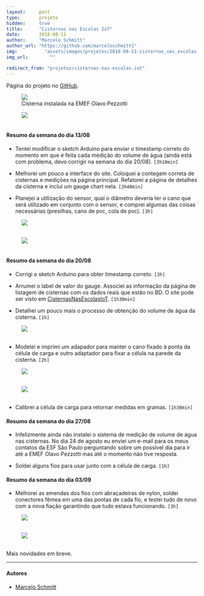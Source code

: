 ```yaml
---
layout:     post
type:       projeto
hidden:     true
title:      "Cisternas nas Escolas IoT"
date:       2018-08-11
author:     "Marcelo Schmitt"
author_url: "https://github.com/marceloschmitt1"
img: 	      "assets/images/projetos/2018-08-11-cisternas_nas_escolas_iot/cisterna.jpg"
img_url: 		""

redirect_from: "projetos/cisternas-nas-escolas-iot"
---
```


Página do projeto no [GitHub](https://github.com/marceloschmitt1/ProjetoCisternasNasEscolasIoT).

<div class="img-container">
  <figure>
    <img class="large" src="{{ site.baseurl }}/assets/images/projetos/2018-08-11-cisternas_nas_escolas_iot/cisterna.jpg">
    <figcaption>Cisterna instalada na EMEF Olavo Pezzotti</figcaption>
  </figure>
  <figure>
    <img class="large" src="{{ site.baseurl }}/assets/images/projetos/2018-08-11-cisternas_nas_escolas_iot/dimensoes_cisterna.jpg">
    <figcaption>&nbsp;</figcaption>
  </figure>
</div>

#### Resumo da semana do dia 13/08

- Tentei modificar o sketch Arduino para enviar o timestamp correto do momento em que é feita cada medição do volume de água (ainda está com problema, devo corrigir na semana do dia 20/08). `[3h10min]`

- Melhorei um pouco a interface do site. Coloquei a contegem correta de cisternas e medições na página principal. Refatorei a página de detalhes da cisterna e incluí um gauge chart nela. `[3h40min]`

- Planejei a utilização do sensor, qual o diâmetro deveria ter o cano que será utilizado em conjunto com o sensor, e comprei algumas das coisas necessárias (presilhas, cano de pvc, cola de pvc). `[3h]`

<div class="img-container">
  <figure>
    <img class="large" src="{{ site.baseurl }}/assets/images/projetos/2018-08-11-cisternas_nas_escolas_iot/plano.png">
    <figcaption>&nbsp;</figcaption>
  </figure>
  <figure>
    <img class="large" src="{{ site.baseurl }}/assets/images/projetos/2018-08-11-cisternas_nas_escolas_iot/cano.png">
    <figcaption>&nbsp;</figcaption>
  </figure>
</div>

#### Resumo da semana do dia 20/08

- Corrigi o sketch Arduino para obter timestamp correto. `[3h]`

- Arrumei o label de valor do gauge. Associei as informação da página de listagem de cisternas com os dados reais que estão no BD. O site pode ser visto em [CisternasNasEscolasIoT](http://marcelosc.pythonanywhere.com/). `[1h30min]`

- Detalhei um pouco mais o processo de obtenção do volume de água da cisterna. `[1h]`

<div class="img-container">
  <figure>
    <img class="large" src="{{ site.baseurl }}/assets/images/projetos/2018-08-11-cisternas_nas_escolas_iot/plano_detalhado.png">
    <figcaption>&nbsp;</figcaption>
  </figure>
</div>

- Modelei e imprimi um adapador para manter o cano fixado à ponta da célula de carga e outro adaptador para fixar a célula na parede da cisterna. `[2h]`

<div class="img-container">
  <figure>
    <img src="{{ site.baseurl }}/assets/images/projetos/2018-08-11-cisternas_nas_escolas_iot/adaptador_sensor_cano.jpg">
    <figcaption>&nbsp;</figcaption>
  </figure>
  <figure>
    <img src="{{ site.baseurl }}/assets/images/projetos/2018-08-11-cisternas_nas_escolas_iot/adaptador_sensor_cano_baixo.jpg">
    <figcaption>&nbsp;</figcaption>
  </figure>
</div>

- Calibrei a célula de carga para retornar medidas em gramas. `[1h30min]`

#### Resumo da semana do dia 27/08

- Infelizmente ainda não instalei o sistema de medição de volume de água nas cisternas. No dia 24 de agosto eu enviei um e-mail para os meus contatos da ESF São Paulo perguntando sobre um possível dia para ir até a EMEF Olavo Pezzotti mas até o momento não tive resposta.

- Soldei alguns fios para usar junto com a célula de carga. `[1h]`

#### Resumo da semana do dia 03/09

- Melhorei as emendas dos fios com abraçadeiras de nylon, soldei conectores fêmea em uma das pontas de cada fio, e testei tudo de novo com a nova fiação garantindo que tudo estava funcionando. `[3h]`

<div class="img-container">
  <figure>
    <img src="{{ site.baseurl }}/assets/images/projetos/2018-08-11-cisternas_nas_escolas_iot/fios_longos.jpg">
    <figcaption>&nbsp;</figcaption>
  </figure>
  <figure>
    <img src="{{ site.baseurl }}/assets/images/projetos/2018-08-11-cisternas_nas_escolas_iot/vedacao_cano.jpg">
    <figcaption>&nbsp;</figcaption>
  </figure>
</div>

Mais novidades em breve.

----

#### Autores

- [Marcelo Schmitt](https://github.com/marceloschmitt1)
